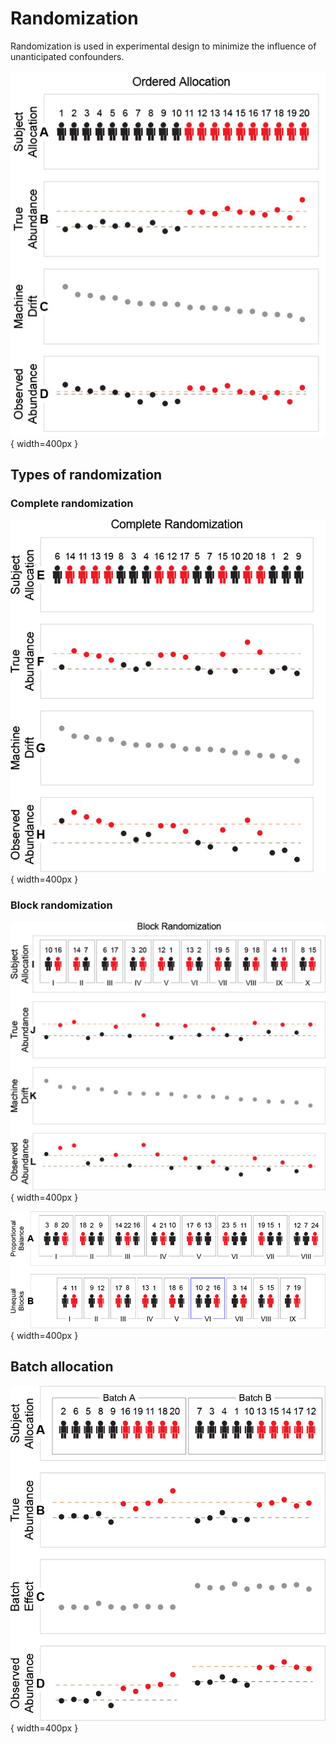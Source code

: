 # Randomization

Randomization is used in experimental design to
minimize the influence of unanticipated confounders.

![](image/randomization/ordered_allocation.png){ width=400px }

## Types of randomization

### Complete randomization
![](image/randomization/Complete.png){ width=400px }

### Block randomization 
![](image/randomization/Block.png){ width=400px }

![](image/randomization/block_rand.jpeg){ width=400px }

## Batch allocation
![](image/randomization/batch.jpeg){ width=400px }


